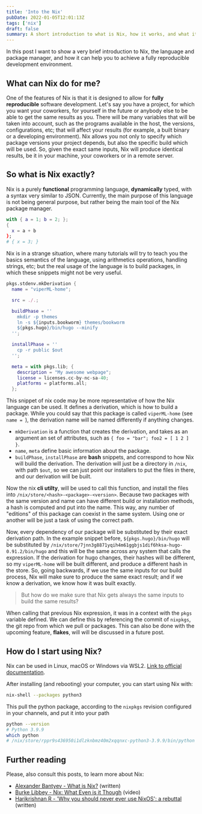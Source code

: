 ```yaml
---
title: 'Into the Nix'
pubDate: 2022-01-05T12:01:13Z
tags: ['nix']
draft: false
summary: A short introduction to what is Nix, how it works, and what it can do for you
---
```


In this post I want to show a very brief introduction to Nix, the language and package manager, and how it can help you to achieve a fully reproducible development environment.

## What can Nix do for me?

One of the features of Nix is that it is designed to allow for **fully reproducible** software development. Let's say you have a project, for which you want your coworkers, for yourself in the future or anybody else to be able to get the same results as you. There will be many variables that will be taken into account, such as the programs available in the host, the versions, configurations, etc; that will affect your results (for example, a built binary or a developing environment). Nix allows you not only to specify which package versions your project depends, but also the specific build which will be used. So, given the exact same inputs, Nix will produce identical results, be it in your machine, your coworkers or in a remote server.

## So what is Nix exactly?

Nix is a purely **functional** programming language, **dynamically** typed, with a syntax very similar to JSON. Currently, the main purpose of this language is not being general purpose, but rather being the main tool of the Nix package manager.

```nix
with { a = 1; b = 2; };
{
  x = a + b
};
# { x = 3; }
```

Nix is in a strange situation, where many tutorials will try to teach you the basics semantics of the language, using arithmetics operations, handling strings, etc; but the real usage of the language is to build packages, in which these snippets might not be very useful.

```nix
pkgs.stdenv.mkDerivation {
  name = "viperML-home";

  src = ./.;

  buildPhase = ''
    mkdir -p themes
    ln -s ${inputs.bookworm} themes/bookworm
    ${pkgs.hugo}/bin/hugo --minify
  '';

  installPhase = ''
    cp -r public $out
  '';

  meta = with pkgs.lib; {
    description = "My awesome webpage";
    license = licenses.cc-by-nc-sa-40;
    platforms = platforms.all;
  };
```

This snippet of nix code may be more representative of how the Nix language can be used. It defines a derivation, which is how to build a package. While you could say that this package is called `viperML-home` (see `name = `), the derivation name will be named differently if anything changes.

- `mkDerivation` is a function that creates the derivation, and takes as an argument an set of attributes, such as `{ foo = "bar"; foo2 = [ 1 2 ] }`.
- `name`, `meta` define basic information about the package.
- `buildPhase`, `installPhase` are **bash** snippets, and correspond to how Nix will build the derivation. The derivation will just be a directory in `/nix`, with path `$out`, so we can just point our installers to put the files in there, and our derivation will be built.

Now the nix **cli utilty**, will be used to call this function, and install the files into `/nix/store/<hash>-<package>-<version>`. Because two packages with the same version and name can have different build or installation methods, a hash is computed and put into the name. This way, any number of "editions" of this package can coexist in the same system. Using one or another will be just a task of using the correct path.

Now, every dependency of our package will be substituted by their exact derivation path. In the example snippet before, `${pkgs.hugo}/bin/hugo` will be substituted by `/nix/store/7jnn3g8871yqih4m61ggbjs1dif6hksa-hugo-0.91.2/bin/hugo` and this will be the same across any system that calls the expression. If the derivation for hugo changes, their hashes will be different, so my `viperML-home` will be built different, and produce a different hash in the store. So, going backwards, if we use the same inputs for our build process, Nix will make sure to produce the same exact result; and if we know a derivation, we know how it was built exactly.

> But how do we make sure that Nix gets always the same inputs to build the same results?

When calling that previous Nix expression, it was in a context with the `pkgs` variable defined. We can define this by referencing the commit of `nixpkgs`, the git repo from which we pull or packages. This can also be done with the upcoming feature, **flakes**, will will be discussed in a future post.

## How do I start using Nix?

Nix can be used in Linux, macOS or Windows via WSL2. [Link to official documentation](https://nixos.org/guides/install-nix.html).

After installing (and rebooting) your computer, you can start using Nix with:

```bash
nix-shell --packages python3
```

This pull the python package, according to the `nixpkgs` revision configured in your channels, and put it into your path

```bash
python --version
# Python 3.9.9
which python
# /nix/store/rppr9s436950i1dlzknbmz40m2xqqnxc-python3-3.9.9/bin/python
```

## Further reading

Please, also consult this posts, to learn more about Nix:

- [Alexander Bantyev - What is Nix?](https://serokell.io/blog/what-is-nix) (written)
- [Burke Libbey - Nix: What Even is it Though](https://www.youtube.com/watch?v=6iVXaqUfHi4) (video)
- [Harikrishnan R - 'Why you should never ever use NixOS': a rebuttal](https://illustris.tech/devops/why-you-should-NOT-never-ever-use-nixos/) (written)

